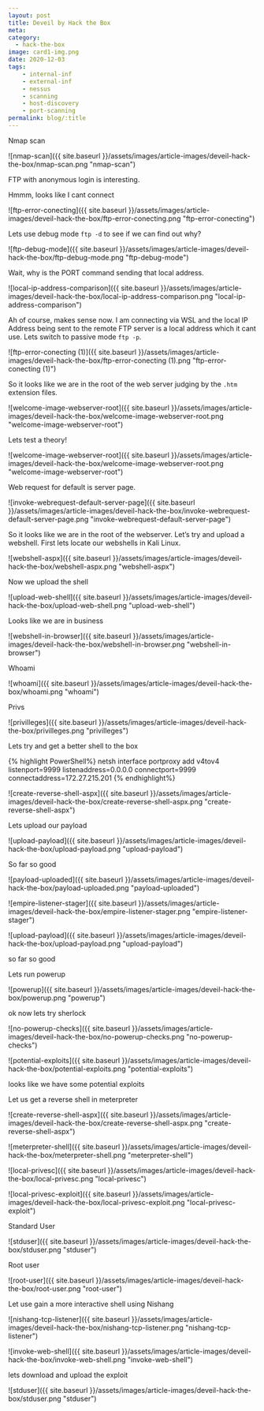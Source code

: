 ```yaml
---
layout: post
title: Deveil by Hack the Box
meta:
category:
  - hack-the-box
image: card1-img.png
date: 2020-12-03
tags:
    - internal-inf
    - external-inf
    - nessus
    - scanning
    - host-discovery
    - port-scanning
permalink: blog/:title
---
```

<style>
  .hover-link:hover {
    
  }

  .hover-link {
    font-weight: bold;
    cursor: pointer;
    color: #05cfa3;
  }
</style>

Nmap scan

![nmap-scan]({{ site.baseurl }}/assets/images/article-images/deveil-hack-the-box/nmap-scan.png "nmap-scan")

FTP with anonymous login is interesting.

Hmmm, looks like I cant connect

![ftp-error-conecting]({{ site.baseurl }}/assets/images/article-images/deveil-hack-the-box/ftp-error-conecting.png "ftp-error-conecting")

Lets use debug mode <code>ftp -d</code> to see if we can find out why?

![ftp-debug-mode]({{ site.baseurl }}/assets/images/article-images/deveil-hack-the-box/ftp-debug-mode.png "ftp-debug-mode")

Wait, why is the PORT command sending that local address.

![local-ip-address-comparison]({{ site.baseurl }}/assets/images/article-images/deveil-hack-the-box/local-ip-address-comparison.png "local-ip-address-comparison")

Ah of course, makes sense now. I am connecting via WSL and the local IP Address being sent to the remote FTP server is a local address which it cant use. Lets switch to passive mode <code>ftp -p</code>.

![ftp-error-conecting (1)]({{ site.baseurl }}/assets/images/article-images/deveil-hack-the-box/ftp-error-conecting (1).png "ftp-error-conecting (1)")

So it looks like we are in the root of the web server judging by the <code>.htm</code> extension files.

![welcome-image-webserver-root]({{ site.baseurl }}/assets/images/article-images/deveil-hack-the-box/welcome-image-webserver-root.png "welcome-image-webserver-root")

Lets test a theory!

![welcome-image-webserver-root]({{ site.baseurl }}/assets/images/article-images/deveil-hack-the-box/welcome-image-webserver-root.png "welcome-image-webserver-root")

Web request for default is server page.

![invoke-webrequest-default-server-page]({{ site.baseurl }}/assets/images/article-images/deveil-hack-the-box/invoke-webrequest-default-server-page.png "invoke-webrequest-default-server-page")

So it looks like we are in the root of the webserver. Let’s try and upload a webshell. First lets locate our webshells in Kali Linux.

![webshell-aspx]({{ site.baseurl }}/assets/images/article-images/deveil-hack-the-box/webshell-aspx.png "webshell-aspx")

Now we upload the shell

![upload-web-shell]({{ site.baseurl }}/assets/images/article-images/deveil-hack-the-box/upload-web-shell.png "upload-web-shell")

Looks like we are in business

![webshell-in-browser]({{ site.baseurl }}/assets/images/article-images/deveil-hack-the-box/webshell-in-browser.png "webshell-in-browser")

Whoami

![whoami]({{ site.baseurl }}/assets/images/article-images/deveil-hack-the-box/whoami.png "whoami")

Privs

![privilleges]({{ site.baseurl }}/assets/images/article-images/deveil-hack-the-box/privilleges.png "privilleges")

Lets try and get a better shell to the box

{% highlight PowerShell%}
netsh interface portproxy add v4tov4 listenport=9999 listenaddress=0.0.0.0 connectport=9999 connectaddress=172.27.215.201
{% endhighlight%}

![create-reverse-shell-aspx]({{ site.baseurl }}/assets/images/article-images/deveil-hack-the-box/create-reverse-shell-aspx.png "create-reverse-shell-aspx")

Lets upload our payload

![upload-payload]({{ site.baseurl }}/assets/images/article-images/deveil-hack-the-box/upload-payload.png "upload-payload")

So far so good

![payload-uploaded]({{ site.baseurl }}/assets/images/article-images/deveil-hack-the-box/payload-uploaded.png "payload-uploaded")


![empire-listener-stager]({{ site.baseurl }}/assets/images/article-images/deveil-hack-the-box/empire-listener-stager.png "empire-listener-stager")

![upload-payload]({{ site.baseurl }}/assets/images/article-images/deveil-hack-the-box/upload-payload.png "upload-payload")

so far so good

Lets run powerup

![powerup]({{ site.baseurl }}/assets/images/article-images/deveil-hack-the-box/powerup.png "powerup")

ok now lets try sherlock

![no-powerup-checks]({{ site.baseurl }}/assets/images/article-images/deveil-hack-the-box/no-powerup-checks.png "no-powerup-checks")

![potential-exploits]({{ site.baseurl }}/assets/images/article-images/deveil-hack-the-box/potential-exploits.png "potential-exploits")

looks like we have some potential exploits

Let us get a reverse shell in meterpreter

![create-reverse-shell-aspx]({{ site.baseurl }}/assets/images/article-images/deveil-hack-the-box/create-reverse-shell-aspx.png "create-reverse-shell-aspx")

![meterpreter-shell]({{ site.baseurl }}/assets/images/article-images/deveil-hack-the-box/meterpreter-shell.png "meterpreter-shell")

![local-privesc]({{ site.baseurl }}/assets/images/article-images/deveil-hack-the-box/local-privesc.png "local-privesc")

![local-privesc-exploit]({{ site.baseurl }}/assets/images/article-images/deveil-hack-the-box/local-privesc-exploit.png "local-privesc-exploit")

Standard User

![stduser]({{ site.baseurl }}/assets/images/article-images/deveil-hack-the-box/stduser.png "stduser")

Root user

![root-user]({{ site.baseurl }}/assets/images/article-images/deveil-hack-the-box/root-user.png "root-user")

Let use gain a more interactive shell using Nishang

![nishang-tcp-listener]({{ site.baseurl }}/assets/images/article-images/deveil-hack-the-box/nishang-tcp-listener.png "nishang-tcp-listener")

![invoke-web-shell]({{ site.baseurl }}/assets/images/article-images/deveil-hack-the-box/invoke-web-shell.png "invoke-web-shell")

lets download and upload the exploit

![stduser]({{ site.baseurl }}/assets/images/article-images/deveil-hack-the-box/stduser.png "stduser")